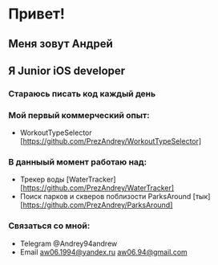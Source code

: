 # Привет!
## Меня зовут Андрей
## Я Junior iOS developer

### Стараюсь писать код каждый день

### Мой первый коммерческий опыт:
- WorkoutTypeSelector [https://github.com/PrezAndrey/WorkoutTypeSelector]

### В данныый момент работаю над:
- Трекер воды [WaterTracker] [https://github.com/PrezAndrey/WaterTracker]
- Поиск парков и скверов поблизости ParksAround [тык] [https://github.com/PrezAndrey/ParksAround]

### Связаться со мной:
- Telegram @Andrey94andrew
- Email aw06.1994@yandex.ru aw06.94@gmail.com

<!--
**PrezAndrey/prezandrey** is a ✨ _special_ ✨ repository because its `README.md` (this file) appears on your GitHub profile.

Here are some ideas to get you started:

- 🔭 I’m currently working on ...
- 🌱 I’m currently learning ...
- 👯 I’m looking to collaborate on ...
- 🤔 I’m looking for help with ...
- 💬 Ask me about ...
- 📫 How to reach me: ...
- 😄 Pronouns: ...
- ⚡ Fun fact: ...
-->

